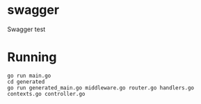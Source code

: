 # swagger
Swagger test



# Running
```
go run main.go
cd generated
go run generated_main.go middleware.go router.go handlers.go contexts.go controller.go
```